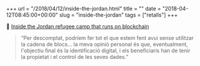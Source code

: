 +++
url = "/2018/04/12/inside-the-jordan.html"
title = ""
date = "2018-04-12T08:45:00+00:00"
slug = "inside-the-jordan"
tags = ["retalls"]
+++

📎 [Inside the Jordan refugee camp that runs on blockchain](https://www.technologyreview.com/s/610806/inside-the-jordan-refugee-camp-that-runs-on-blockchain/)

> “Per descomptat, podríem fer tot el que estem fent avui sense utilitzar la cadena de blocs… la meva opinió personal és que, eventualment, l'objectiu final és la identificació digital, i els beneficiaris han de tenir la propietat i el control de les seves dades.”
